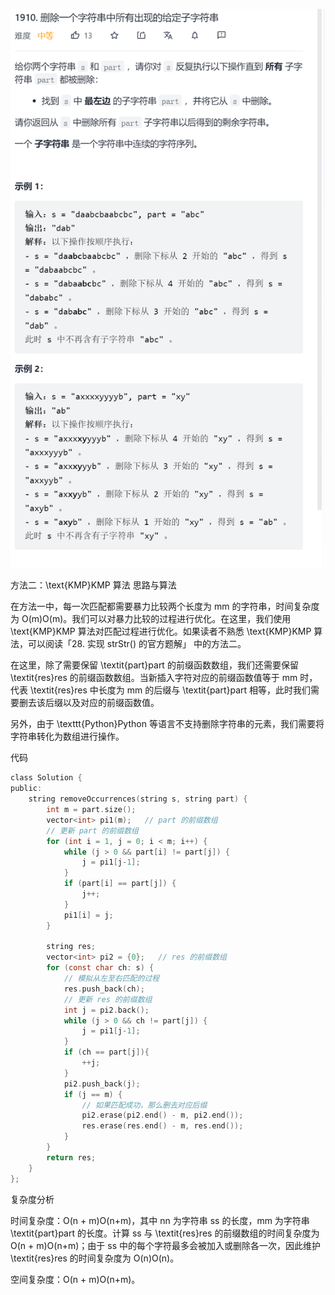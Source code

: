 ![image-20211215234923922](image/image-20211215234923922.png)

方法二：\text{KMP}KMP 算法
思路与算法

在方法一中，每一次匹配都需要暴力比较两个长度为 mm 的字符串，时间复杂度为 O(m)O(m)。我们可以对暴力比较的过程进行优化。在这里，我们使用 \text{KMP}KMP 算法对匹配过程进行优化。如果读者不熟悉 \text{KMP}KMP 算法，可以阅读「28. 实现 strStr() 的官方题解」 中的方法二。

在这里，除了需要保留 \textit{part}part 的前缀函数数组，我们还需要保留 \textit{res}res 的前缀函数数组。当新插入字符对应的前缀函数值等于 mm 时，代表 \textit{res}res 中长度为 mm 的后缀与 \textit{part}part 相等，此时我们需要删去该后缀以及对应的前缀函数值。

另外，由于 \texttt{Python}Python 等语言不支持删除字符串的元素，我们需要将字符串转化为数组进行操作。

代码

```c
class Solution {
public:
    string removeOccurrences(string s, string part) {
        int m = part.size();
        vector<int> pi1(m);   // part 的前缀数组
        // 更新 part 的前缀数组
        for (int i = 1, j = 0; i < m; i++) {
            while (j > 0 && part[i] != part[j]) {
                j = pi1[j-1];
            }
            if (part[i] == part[j]) {
                j++;
            }
            pi1[i] = j;
        }

        string res;
        vector<int> pi2 = {0};   // res 的前缀数组
        for (const char ch: s) {
            // 模拟从左至右匹配的过程
            res.push_back(ch);
            // 更新 res 的前缀数组
            int j = pi2.back();
            while (j > 0 && ch != part[j]) {
                j = pi1[j-1];
            }
            if (ch == part[j]){
                ++j;
            }
            pi2.push_back(j);
            if (j == m) {
                // 如果匹配成功，那么删去对应后缀
                pi2.erase(pi2.end() - m, pi2.end());
                res.erase(res.end() - m, res.end());
            }
        }
        return res;
    }
};


```

复杂度分析

时间复杂度：O(n + m)O(n+m)，其中 nn 为字符串 ss 的长度，mm 为字符串 \textit{part}part 的长度。计算 ss 与 \textit{res}res 的前缀数组的时间复杂度为 O(n + m)O(n+m)；由于 ss 中的每个字符最多会被加入或删除各一次，因此维护 \textit{res}res 的时间复杂度为 O(n)O(n)。

空间复杂度：O(n + m)O(n+m)。

